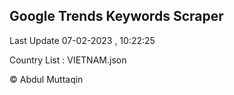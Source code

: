 

## Google Trends Keywords Scraper 
 
Last Update 07-02-2023 , 10:22:25

Country List :
VIETNAM.json



© Abdul Muttaqin 
